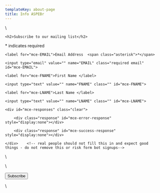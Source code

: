 ```yaml
---
templateKey: about-page
title: Info ASPEBr
---
```

<!-- Begin Mailchimp Signup Form -->

<link href="//cdn-images.mailchimp.com/embedcode/classic-10_7.css" rel="stylesheet" type="text/css">

<style type="text/css">

\#mc_embed_signup{background:#fff; clear:left; font:14px Helvetica,Arial,sans-serif; }

	/* Add your own Mailchimp form style overrides in your site stylesheet or in this style block.

	   We recommend moving this block and the preceding CSS link to the HEAD of your HTML file. */

</style>

<div id="mc_embed_signup">

<form action="https://aspebr.us17.list-manage.com/subscribe/post?u=5a859802f5c49ee57d8d39356&amp;id=5c5c5bd09e" method="post" id="mc-embedded-subscribe-form" name="mc-embedded-subscribe-form" class="validate" target="_blank" novalidate>

\    <div id="mc_embed_signup_scroll">

	<h2>Subscribe to our mailing list</h2>

<div class="indicates-required"><span class="asterisk">*</span> indicates required</div>

<div class="mc-field-group">

	<label for="mce-EMAIL">Email Address  <span class="asterisk">*</span>

</label>

	<input type="email" value="" name="EMAIL" class="required email" id="mce-EMAIL">

</div>

<div class="mc-field-group">

	<label for="mce-FNAME">First Name </label>

	<input type="text" value="" name="FNAME" class="" id="mce-FNAME">

</div>

<div class="mc-field-group">

	<label for="mce-LNAME">Last Name </label>

	<input type="text" value="" name="LNAME" class="" id="mce-LNAME">

</div>

	<div id="mce-responses" class="clear">

		<div class="response" id="mce-error-response" style="display:none"></div>

		<div class="response" id="mce-success-response" style="display:none"></div>

	</div>    <!-- real people should not fill this in and expect good things - do not remove this or risk form bot signups-->

\    <div style="position: absolute; left: -5000px;" aria-hidden="true"><input type="text" name="b_5a859802f5c49ee57d8d39356_5c5c5bd09e" tabindex="-1" value=""></div>

\    <div class="clear"><input type="submit" value="Subscribe" name="subscribe" id="mc-embedded-subscribe" class="button"></div>

\    </div>

</form>

</div>

<script type='text/javascript' src='//s3.amazonaws.com/downloads.mailchimp.com/js/mc-validate.js'></script><script type='text/javascript'>(function($) {window.fnames = new Array(); window.ftypes = new Array();fnames[0]='EMAIL';ftypes[0]='email';fnames[1]='FNAME';ftypes[1]='text';fnames[2]='LNAME';ftypes[2]='text';fnames[3]='ADDRESS';ftypes[3]='address';fnames[4]='PHONE';ftypes[4]='phone';}(jQuery));var $mcj = jQuery.noConflict(true);</script>

<!--End mc_embed_signup-->
